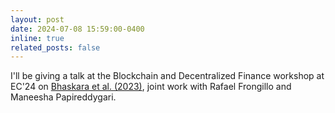 ```yaml
---
layout: post
date: 2024-07-08 15:59:00-0400
inline: true
related_posts: false
---
```


I'll be giving a talk at the Blockchain and Decentralized Finance workshop at EC'24 on [Bhaskara et al. (2023)](/assets/pdf/talks/ec24-defi-workshop-liquidity.pdf), joint work with Rafael Frongillo and Maneesha Papireddygari.